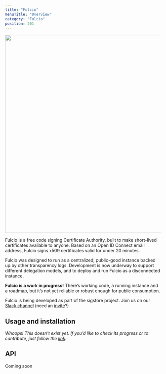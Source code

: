 ```yaml
---
title: "Fulcio"
menuTitle: "Overview"
category: "Fulcio"
position: 201
---
```


<img src="/fulcio_overview_v1.jpg" class="light-img" width="1280" height="640" alt=""/>

Fulcio is a free code signing Certificate Authority, built to make short-lived certificates available to anyone. Based on an Open ID Connect email address, Fulcio signs x509 certificates valid for under 20 minutes.

Fulcio was designed to run as a centralized, public-good instance backed up by other transparency logs. Development is now underway to support different delegation models, and to deploy and run Fulcio as a disconnected instance.

**Fulcio is a work in progress!** There’s working code, a running instance and a roadmap, but it’s not yet reliable or robust enough for public consumption.

Fulcio is being developed as part of the sigstore project. Join us on our [Slack channel](https://sigstore.slack.com/) (need an [invite](https://join.slack.com/t/sigstore/shared_invite/zt-mhs55zh0-XmY3bcfWn4XEyMqUUutbUQ)?)

## Usage and installation

_Whoops! This doesn't exist yet.
If you’d like to check its progress or to contribute, just follow the [link](contributing)._

## API

Coming soon
